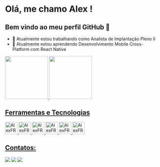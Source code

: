 # Olá, me chamo Alex ! 

## Bem vindo ao meu perfil GitHub 👋

- 🔭 Atualmente estou trabalhando como Analista de Implantação Pleno II
- 🌱 Atualmente estou aprendendo Desenvolvimento Mobile Cross-Platform com React Native

<div>
  <a href="https://github.com/AlexFRSM13">
  <img loading="lazy" height="140em" src="https://github-readme-stats.vercel.app/api/top-langs/?username=AlexFRSM13&layout=compact&langs_count=7&theme=dracula"/>
  <img loading="lazy" height="140em" src="https://github-readme-stats.vercel.app/api?username=AlexFRSM13&show_icons=true&theme=dracula&include_all_commits=true&count_private=true"/>
</div>

## Ferramentas e Tecnologias

<div>
  <img src="https://cdn.jsdelivr.net/gh/devicons/devicon/icons/react/react-original.svg" width="40" height="40" alt="AlexFRSM13 - React Native" />
  <img src="https://cdn.jsdelivr.net/gh/devicons/devicon/icons/javascript/javascript-original.svg" width="40" height="40" alt="AlexFRSM13 - JavaScript" />
  <img src="https://cdn.jsdelivr.net/gh/devicons/devicon/icons/typescript/typescript-original.svg" width="40" height="40" alt="AlexFRSM13 - TypeScript" />
  <img src="https://cdn.jsdelivr.net/gh/devicons/devicon/icons/figma/figma-original.svg" width="40" height="40" alt="AlexFRSM13 - Figma" />
  <img src="https://cdn.jsdelivr.net/gh/devicons/devicon/icons/git/git-original.svg" width="40" height="40" alt="AlexFRSM13 - Git" />
  <img src="https://cdn.jsdelivr.net/gh/devicons/devicon/icons/github/github-original.svg" width="40" height="40" alt="AlexFRSM13 - GitHub" />
</div>

## Contatos:

<div>
  <a href="https://instagram.com/alexfsm1304" target="_blank"><img loading="lazy" src="https://img.shields.io/badge/-Instagram-%23E4405F?style=for-the-badge&logo=instagram&logoColor=white" target="_blank"></a>
  <a href = "mailto:alexfernandorsm1304@gmail.com"><img loading="lazy" src="https://img.shields.io/badge/Gmail-D14836?style=for-the-badge&logo=gmail&logoColor=white" target="_blank"></a>
  <a href="https://www.linkedin.com/in/alex-fernando-0542aa279/" target="_blank"><img loading="lazy" src="https://img.shields.io/badge/-LinkedIn-%230077B5?style=for-the-badge&logo=linkedin&logoColor=white" target="_blank"></a>   
</div>
